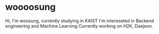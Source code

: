 # woooosung

Hi, I'm woosung, currently studying in KAIST
I'm intereseted in Backend engineering and Machine Learning
Currently working on H2K, Daejeon.
